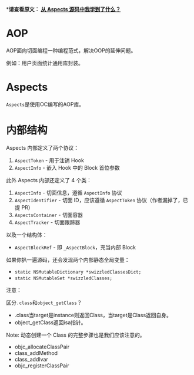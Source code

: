 
***请查看原文： [从 Aspects 源码中我学到了什么？](https://lision.me/aspects/)** 

# AOP

AOP面向切面编程一种编程范式，解决OOP的延伸问题。

例如：用户页面统计通用库封装。

# Aspects

`Aspects`是使用OC编写的AOP库。

# 内部结构

Aspects 内部定义了两个协议：

1. `AspectToken` - 用于注销 Hook
2. `AspectInfo` - 嵌入 Hook 中的 Block 首位参数

此外 Aspects 内部还定义了 4 个类：

1. `AspectInfo` - 切面信息，遵循 `AspectInfo` 协议
2. `AspectIdentifier` - 切面 ID，应该遵循 `AspectToken` 协议（作者漏掉了，已提 PR）
3. `AspectsContainer` - 切面容器
4. `AspectTracker` - 切面跟踪器


以及一个结构体：

* `AspectBlockRef` - 即 `_AspectBlock`，充当内部 Block


如果你扒一遍源码，还会发现两个内部静态全局变量：

* `static NSMutableDictionary *swizzledClassesDict;`
* `static NSMutableSet *swizzledClasses;`



注意：

区分`.class`和`object_getClass`？
* .class当target是instance则返回Class，当target是Class返回自身。
* object_getClass返回isa指针。
  
Note: 动态创建一个 Class 的完整步骤也是我们应该注意的。

* objc_allocateClassPair
* class_addMethod
* class_addIvar
* objc_registerClassPair
